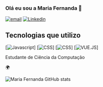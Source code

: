 ### Olá eu sou a Maria Fernanda 👋

[![email](	https://img.shields.io/badge/Gmail-D14836?style=for-the-badge&logo=gmail&logoColor=white)](https://mail.google.com/mail/u/0/?tab=rm&ogbl#inbox)
[![Linkedin](	https://img.shields.io/badge/LinkedIn-0077B5?style=for-the-badge&logo=linkedin&logoColor=white)](https://www.linkedin.com/in/fernanda-dias-4369b81a0/)

## Tecnologias que utilizo
[![Javascript](https://img.shields.io/badge/JavaScript-323330?style=for-the-badge&logo=javascript&logoColor=F7DF1E)]
[![CSS](https://img.shields.io/badge/CSS-239120?&style=for-the-badge&logo=css3&logoColor=white)]
[![CSS](https://img.shields.io/badge/HTML-239120?style=for-the-badge&logo=html5&logoColor=white)]
[![VUE.JS](https://img.shields.io/badge/Vue.js-35495E?style=for-the-badge&logo=vue.js&logoColor=4FC08D)]



Estudante de Ciência da Computação

🌍 

![Maria Fernanda GitHub stats](https://github-readme-stats.vercel.app/api?username=mfernandadias&show_icons=true&theme=dracula)
